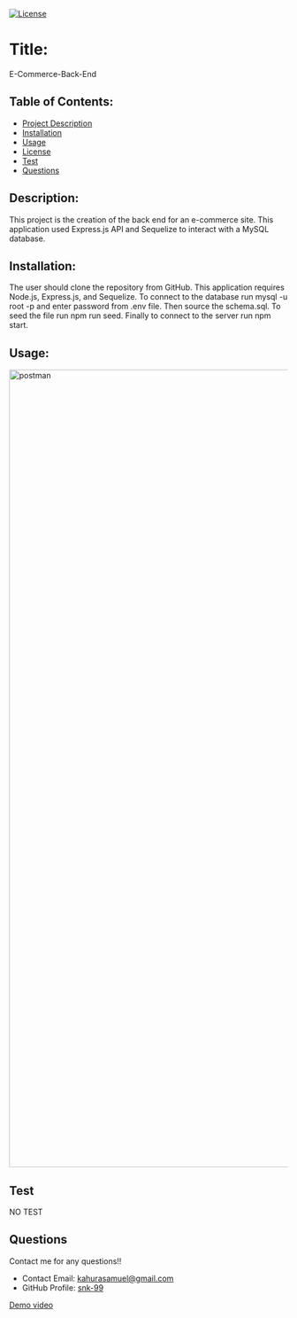 [![License](https://img.shields.io/badge/License-undefined-blue.svg)](https://opensource.org/licenses/undefined)
  
  # Title:
  E-Commerce-Back-End
  

  ## Table of Contents: 
  * [Project Description](#description)
  * [Installation](#installation)
  * [Usage](#usage)
  * [License](#license)
  * [Test](#test)
  * [Questions](#questions)
  
  ## Description:
  This project is the creation of the back end for an e-commerce site. This application used Express.js API and Sequelize to interact with a MySQL database.
  ## Installation:
  The user should clone the repository from GitHub. This application requires Node.js, Express.js, and Sequelize. To connect to the database run mysql -u root -p and enter password from .env file. Then source the schema.sql. To seed the file run npm run seed. Finally to connect to the server run npm start.
  ## Usage:

<img width="1440" alt="postman" src="https://user-images.githubusercontent.com/81891066/127053526-e7f89976-9a92-4cba-9f58-4a7f18020436.png">

  ## Test
  NO TEST  
  ## Questions
  Contact me for any questions!!
  * Contact Email: kahurasamuel@gmail.com
  * GitHub Profile: [snk-99](https://github.com/snk-99snk-99)

[Demo video](https://youtu.be/sh_tjeBcTU4)
